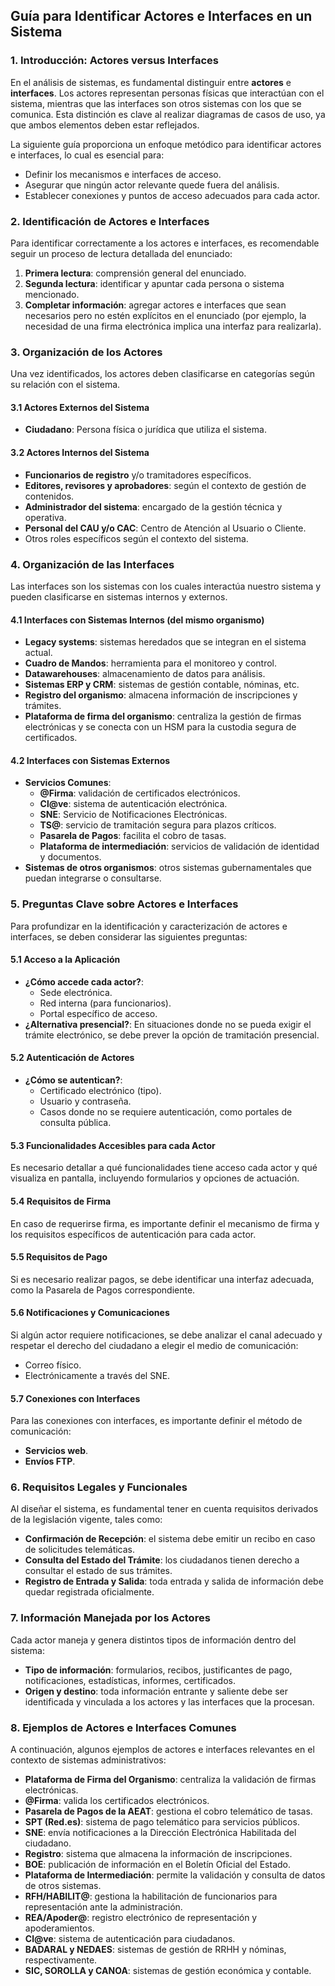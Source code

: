 ## Guía para Identificar Actores e Interfaces en un Sistema <!-- {docsify-ignore} -->

### 1. Introducción: Actores versus Interfaces <!-- {docsify-ignore} -->

En el análisis de sistemas, es fundamental distinguir entre **actores** e **interfaces**. Los actores representan personas físicas que interactúan con el sistema, mientras que las interfaces son otros sistemas con los que se comunica. Esta distinción es clave al realizar diagramas de casos de uso, ya que ambos elementos deben estar reflejados.

La siguiente guía proporciona un enfoque metódico para identificar actores e interfaces, lo cual es esencial para:

- Definir los mecanismos e interfaces de acceso.
- Asegurar que ningún actor relevante quede fuera del análisis.
- Establecer conexiones y puntos de acceso adecuados para cada actor.

### 2. Identificación de Actores e Interfaces <!-- {docsify-ignore} -->

Para identificar correctamente a los actores e interfaces, es recomendable seguir un proceso de lectura detallada del enunciado:

1. **Primera lectura**: comprensión general del enunciado.
2. **Segunda lectura**: identificar y apuntar cada persona o sistema mencionado.
3. **Completar información**: agregar actores e interfaces que sean necesarios pero no estén explícitos en el enunciado (por ejemplo, la necesidad de una firma electrónica implica una interfaz para realizarla).

### 3. Organización de los Actores <!-- {docsify-ignore} -->

Una vez identificados, los actores deben clasificarse en categorías según su relación con el sistema.

#### 3.1 Actores Externos del Sistema
   - **Ciudadano**: Persona física o jurídica que utiliza el sistema.

#### 3.2 Actores Internos del Sistema
   - **Funcionarios de registro** y/o tramitadores específicos.
   - **Editores, revisores y aprobadores**: según el contexto de gestión de contenidos.
   - **Administrador del sistema**: encargado de la gestión técnica y operativa.
   - **Personal del CAU y/o CAC**: Centro de Atención al Usuario o Cliente.
   - Otros roles específicos según el contexto del sistema.

### 4. Organización de las Interfaces <!-- {docsify-ignore} -->

Las interfaces son los sistemas con los cuales interactúa nuestro sistema y pueden clasificarse en sistemas internos y externos.

#### 4.1 Interfaces con Sistemas Internos (del mismo organismo)
   - **Legacy systems**: sistemas heredados que se integran en el sistema actual.
   - **Cuadro de Mandos**: herramienta para el monitoreo y control.
   - **Datawarehouses**: almacenamiento de datos para análisis.
   - **Sistemas ERP y CRM**: sistemas de gestión contable, nóminas, etc.
   - **Registro del organismo**: almacena información de inscripciones y trámites.
   - **Plataforma de firma del organismo**: centraliza la gestión de firmas electrónicas y se conecta con un HSM para la custodia segura de certificados.

#### 4.2 Interfaces con Sistemas Externos
   - **Servicios Comunes**:
     - **@Firma**: validación de certificados electrónicos.
     - **Cl@ve**: sistema de autenticación electrónica.
     - **SNE**: Servicio de Notificaciones Electrónicas.
     - **TS@**: servicio de tramitación segura para plazos críticos.
     - **Pasarela de Pagos**: facilita el cobro de tasas.
     - **Plataforma de intermediación**: servicios de validación de identidad y documentos.
   - **Sistemas de otros organismos**: otros sistemas gubernamentales que puedan integrarse o consultarse.

### 5. Preguntas Clave sobre Actores e Interfaces <!-- {docsify-ignore} -->

Para profundizar en la identificación y caracterización de actores e interfaces, se deben considerar las siguientes preguntas:

#### 5.1 Acceso a la Aplicación
   - **¿Cómo accede cada actor?**:
     - Sede electrónica.
     - Red interna (para funcionarios).
     - Portal específico de acceso.
   - **¿Alternativa presencial?**: En situaciones donde no se pueda exigir el trámite electrónico, se debe prever la opción de tramitación presencial.

#### 5.2 Autenticación de Actores
   - **¿Cómo se autentican?**:
     - Certificado electrónico (tipo).
     - Usuario y contraseña.
     - Casos donde no se requiere autenticación, como portales de consulta pública.

#### 5.3 Funcionalidades Accesibles para cada Actor
Es necesario detallar a qué funcionalidades tiene acceso cada actor y qué visualiza en pantalla, incluyendo formularios y opciones de actuación.

#### 5.4 Requisitos de Firma
En caso de requerirse firma, es importante definir el mecanismo de firma y los requisitos específicos de autenticación para cada actor.

#### 5.5 Requisitos de Pago
Si es necesario realizar pagos, se debe identificar una interfaz adecuada, como la Pasarela de Pagos correspondiente.

#### 5.6 Notificaciones y Comunicaciones
Si algún actor requiere notificaciones, se debe analizar el canal adecuado y respetar el derecho del ciudadano a elegir el medio de comunicación:

   - Correo físico.
   - Electrónicamente a través del SNE.

#### 5.7 Conexiones con Interfaces
Para las conexiones con interfaces, es importante definir el método de comunicación:
   - **Servicios web**.
   - **Envíos FTP**.

### 6. Requisitos Legales y Funcionales <!-- {docsify-ignore} -->

Al diseñar el sistema, es fundamental tener en cuenta requisitos derivados de la legislación vigente, tales como:

- **Confirmación de Recepción**: el sistema debe emitir un recibo en caso de solicitudes telemáticas.
- **Consulta del Estado del Trámite**: los ciudadanos tienen derecho a consultar el estado de sus trámites.
- **Registro de Entrada y Salida**: toda entrada y salida de información debe quedar registrada oficialmente.

### 7. Información Manejada por los Actores <!-- {docsify-ignore} -->

Cada actor maneja y genera distintos tipos de información dentro del sistema:

- **Tipo de información**: formularios, recibos, justificantes de pago, notificaciones, estadísticas, informes, certificados.
- **Origen y destino**: toda información entrante y saliente debe ser identificada y vinculada a los actores y las interfaces que la procesan.

### 8. Ejemplos de Actores e Interfaces Comunes <!-- {docsify-ignore} -->

A continuación, algunos ejemplos de actores e interfaces relevantes en el contexto de sistemas administrativos:

- **Plataforma de Firma del Organismo**: centraliza la validación de firmas electrónicas.
- **@Firma**: valida los certificados electrónicos.
- **Pasarela de Pagos de la AEAT**: gestiona el cobro telemático de tasas.
- **SPT (Red.es)**: sistema de pago telemático para servicios públicos.
- **SNE**: envía notificaciones a la Dirección Electrónica Habilitada del ciudadano.
- **Registro**: sistema que almacena la información de inscripciones.
- **BOE**: publicación de información en el Boletín Oficial del Estado.
- **Plataforma de Intermediación**: permite la validación y consulta de datos de otros sistemas.
- **RFH/HABILIT@**: gestiona la habilitación de funcionarios para representación ante la administración.
- **REA/Apoder@**: registro electrónico de representación y apoderamientos.
- **Cl@ve**: sistema de autenticación para ciudadanos.
- **BADARAL y NEDAES**: sistemas de gestión de RRHH y nóminas, respectivamente.
- **SIC, SOROLLA y CANOA**: sistemas de gestión económica y contable.
